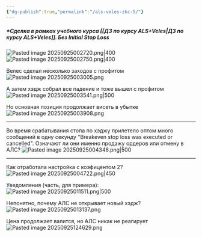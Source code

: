 ```yaml
---
{"dg-publish":true,"permalink":"/als-veles-zkc-5/"}
---
```


##### *Сделка в рамках учебного курса [[ДЗ по курсу ALS+Veles\|ДЗ по курсу ALS+Veles]]. **Без** Initial Stop Loss

![Pasted image 20250925002720.png|400](/img/user/media/Pasted%20image%2020250925002720.png)
![Pasted image 20250925002750.png|400](/img/user/media/Pasted%20image%2020250925002750.png)

Велес сделал несколько заходов с профитом
![Pasted image 20250925003005.png](/img/user/media/Pasted%20image%2020250925003005.png)

А затем хэдж собрал все падение и тоже вышел с профитом
![Pasted image 20250925003541.png|500](/img/user/media/Pasted%20image%2020250925003541.png)

Но основная позиция продолжает висеть в убытке
![Pasted image 20250925003908.png](/img/user/media/Pasted%20image%2020250925003908.png)

---

Во время срабатывания стопа по хэджу прилетело оптом много сообщений в одну секунду "Breakeven stop loss was executed or cancelled". Означают ли они именно продажу ордеров или отмену в АЛС?
![Pasted image 20250925004346.png|500](/img/user/media/Pasted%20image%2020250925004346.png)

---

Как отработала настройка с коэфицентом 2?
![Pasted image 20250925004722.png|450](/img/user/media/Pasted%20image%2020250925004722.png)

Уведомления (часть, для примера):
![Pasted image 20250925011511.png|500](/img/user/media/Pasted%20image%2020250925011511.png)



Непонятно, почему АЛС не открывает новый хэдж?
![Pasted image 20250925013137.png](/img/user/media/Pasted%20image%2020250925013137.png)

Цена продолжает валится, но АЛС никак не реагирует
![Pasted image 20250925124629.png](/img/user/media/Pasted%20image%2020250925124629.png)